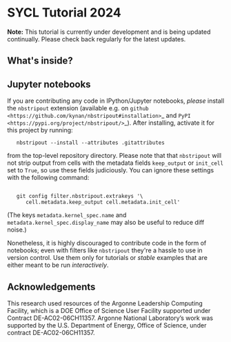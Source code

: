 # SYCL Tutorial 2024

**Note:** This tutorial is currently under development and is being updated continually. Please check back regularly for the latest updates.

## What's inside?


## Jupyter notebooks

If you are contributing any code in IPython/Jupyter notebooks, *please*
install the `nbstripout` extension (available e.g. on
`github <https://github.com/kynan/nbstripout#installation>`_ and
`PyPI <https://pypi.org/project/nbstripout/>`_).  After installing,
activate it for this project by running:

```
   nbstripout --install --attributes .gitattributes
````

from the top-level repository directory.  Please note that that
``nbstripout`` will not strip output from cells with the metadata fields
``keep_output`` or ``init_cell`` set to ``True``, so use these fields
judiciously.  You can ignore these settings with the following command:

```

   git config filter.nbstripout.extrakeys '\
      cell.metadata.keep_output cell.metadata.init_cell'
```
(The keys ``metadata.kernel_spec.name`` and
``metadata.kernel_spec.display_name`` may also be useful to reduce diff
noise.)

Nonetheless, it is highly discouraged to contribute code in the form of
notebooks; even with filters like ``nbstripout`` they're a hassle to use
in version control. Use them only for tutorials or *stable* examples that
are either meant to be run *interactively*.

## Acknowledgements
This research used resources of the Argonne Leadership Computing Facility, which is a DOE Office of Science User Facility supported under Contract DE-AC02-06CH11357. Argonne National Laboratory’s work was supported by the U.S. Department of Energy, Office of Science, under contract DE-AC02-06CH11357.


